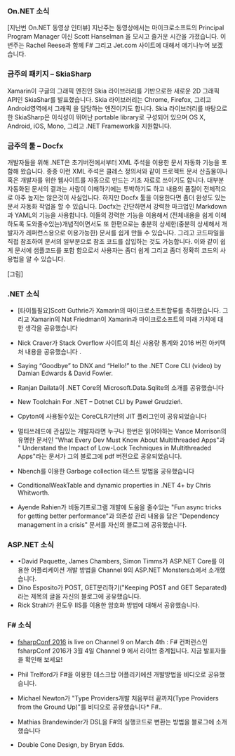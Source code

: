 ### On.NET 소식
[지난번 On.NET 동영상 인터뷰] 지난주는 동영상에서는 마이크로소프트의 Principal Program Manager 이신 Scott Hanselman 을 모시고 즐거운 시간을 가졌습니다. 이번주는 Rachel Reese과 함께 F# 그리고 Jet.com 사이트에 대해서 얘기나누어 보겠습니다.

### 금주의 패키지 – SkiaSharp
Xamarin이 구글의 그래픽 엔진인 Skia 라이브러리를 기반으로한 새로운 2D 그래픽 API인 SkiaShar를 발표했습니다. Skia 라이브러리는 Chrome, Firefox, 그리고 Android영역에서 그래픽 을 담당하는 엔진이기도 합니다. Skia 라이브러리를 바탕으로한 SkiaSharp은 이식성이 뛰어난 portable library로 구성되어 있으며 OS X, Android, iOS, Mono, 그리고 .NET Framework을 지원합니다.
<section>
</section>


### 금주의 툴 – Docfx
개발자들을 위해 .NET은 초기버전에서부터 XML 주석을 이용한 문서 자동화 기능을 포함해 왔습니다. 종종 이런 XML 주석은 클레스 정의서와 같이 프로젝트 문서 산출물이나 혹은 개발자를 위한 웹사이트를 자동으로 만드는 기초 자료로 쓰이기도 합니다. 대부분 자동화된 문서의 결과는 사람이 이해하기에는 투박하기도 하고 내용의 품질이 전체적으로 아주 높지는 않은것이 사실입니다. 하지만 Docfx 툴을 이용한다면  좀더 완성도 있는 문서 자동화 작업을 할 수 있습니다. Docfx는 간단하면서 강력한 마크업인 Markdown과 YAML의 기능을 사용합니다. 이들의 강력한 기능을 이용해서 (전체내용을 쉽게 이해하도록 도와줄수있는)개념적이면서도 또 한편으로는 충분히 상세한(중분히 상세해서 개발자가 레퍼런스용으로 이용가능한) 문서를 쉽게 만들 수 있습니다. 그리고 코드파일을 직접 참조하여 문서의 일부분으로 참조 코드를 삽입하는 것도 가능합니다.  이와 같이 쉽게 문서에 샘플코드를 포함 함으로서 사용자는 좀더 쉽게 그리고 좀더 정확히 코드의 사용법을 알 수 있습니다.




[그림]

### .NET 소식
* [타이틀필요]Scott Guthrie가 Xamarin의 마이크로소프트합류를 축하했습니다. 그리고 Xamarin의 Nat Friedman이 Xamarin과 마이크로소프트의 미래 가치에 대한 생각을 공유했습니다

* Nick Craver가 Stack Overflow 사이트의 최신 사용량 통계와  2016 버전 아키텍처 내용을 공유했습니다 .
* Saying “Goodbye” to DNX and “Hello!” to the .NET Core CLI (video) by Damian Edwards & David Fowler. 
 
* Ranjan Dailata이 .NET Core의 Microsoft.Data.Sqlite의 소개를 공유했습니다
* New Toolchain For .NET – Dotnet CLI by Paweł Grudzień. 
* Cpyton에 사용될수있는 CoreCLR기반의 JIT 플러그인이 공유되었습니다

* 멀티쓰레드에 관심있는 개발자라면 누구나 한번은 읽어야하는 Vance Morrison의 유명한 문서인 "What Every Dev Must Know About Multithreaded Apps"과 " Understand the Impact of Low-Lock Techniques in Multithreaded Apps"라는 문서가 그의 블로그에 pdf 버전으로 공유되었습니다. 

* Nbench를 이용한 Garbage collection 테스트 방법을 공유했습니다

* ConditionalWeakTable and dynamic properties in .NET 4+ by Chris Whitworth. 

* Ayende Rahien가 비동기프로그램 개발에 도움을 줄수있는 "Fun async tricks for getting better performance"과 의존성 관리 내용을 담은 "Dependency management in a crisis" 문서를 자신의 블로그에 공유했습니다.

### ASP.NET 소식
* •David Paquette, James Chambers, Simon Timms가 ASP.NET Core를 이용한 어플리케이션 개발 방법을 Channel 9의 ASP.NET Monsters쇼에서 소개했습니다.
* Dino Esposito가 POST, GET분리하기("Keeping POST and GET Separated) 라는 제목의 글을 자신의 블로그에 공유했습니다.
* Rick Strahl가 윈도우 IIS를 이용한 암호화 방법에 대해서 공유했습니다.

### F# 소식
* [fsharpConf 2016](http://fsharpconf.com/) is live on Channel 9 on March 4th : F# 컨퍼런스인 fsharpConf 2016가 3월 4일 Channel 9 에서 라이브 중계됩니다. 지금 발표자들을 확인해 보세요!
* Phil Trelford가  F#을 이용한 데스크탑 어플리키에션 개발방법을 비디오로 공유했습니다.
*  Michael Newton가 "Type Providers개발 처음부터 끝까지(Type Providers from the Ground Up)"를 비디오로 공유했습니다* F#.. 
* Mathias Brandewinder가 DSL을 F#의 실행코드로 변환는 방법을 블로그에 소개했습니다

* Double Cone Design, by Bryan Edds. 
